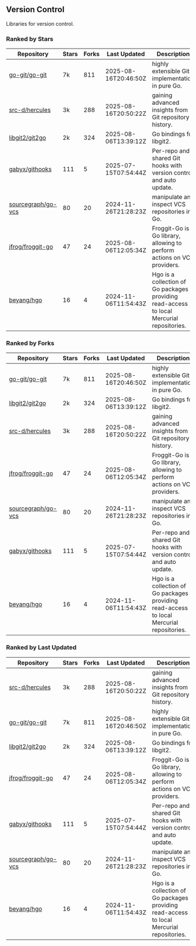 ## Version Control

Libraries for version control.

### Ranked by Stars

| Repository | Stars | Forks | Last Updated | Description | 
|------------|-------|-------|--------------|-------------|
| [go-git/go-git](https://github.com/go-git/go-git) | 7k | 811 | 2025-08-16T20:46:50Z |  highly extensible Git implementation in pure Go. |
| [src-d/hercules](https://github.com/src-d/hercules) | 3k | 288 | 2025-08-16T20:50:22Z |  gaining advanced insights from Git repository history. |
| [libgit2/git2go](https://github.com/libgit2/git2go) | 2k | 324 | 2025-08-06T13:39:12Z |  Go bindings for libgit2. |
| [gabyx/githooks](https://github.com/gabyx/githooks) | 111 | 5 | 2025-07-15T07:54:44Z |  Per-repo and shared Git hooks with version control and auto update. |
| [sourcegraph/go-vcs](https://github.com/sourcegraph/go-vcs) | 80 | 20 | 2024-11-26T21:28:23Z |  manipulate and inspect VCS repositories in Go. |
| [jfrog/froggit-go](https://github.com/jfrog/froggit-go) | 47 | 24 | 2025-08-06T12:05:34Z |  Froggit-Go is a Go library, allowing to perform actions on VCS providers. |
| [beyang/hgo](https://github.com/beyang/hgo) | 16 | 4 | 2024-11-06T11:54:43Z |  Hgo is a collection of Go packages providing read-access to local Mercurial repositories. |

### Ranked by Forks

| Repository | Stars | Forks | Last Updated | Description | 
|------------|-------|-------|--------------|-------------|
| [go-git/go-git](https://github.com/go-git/go-git) | 7k | 811 | 2025-08-16T20:46:50Z |  highly extensible Git implementation in pure Go. |
| [libgit2/git2go](https://github.com/libgit2/git2go) | 2k | 324 | 2025-08-06T13:39:12Z |  Go bindings for libgit2. |
| [src-d/hercules](https://github.com/src-d/hercules) | 3k | 288 | 2025-08-16T20:50:22Z |  gaining advanced insights from Git repository history. |
| [jfrog/froggit-go](https://github.com/jfrog/froggit-go) | 47 | 24 | 2025-08-06T12:05:34Z |  Froggit-Go is a Go library, allowing to perform actions on VCS providers. |
| [sourcegraph/go-vcs](https://github.com/sourcegraph/go-vcs) | 80 | 20 | 2024-11-26T21:28:23Z |  manipulate and inspect VCS repositories in Go. |
| [gabyx/githooks](https://github.com/gabyx/githooks) | 111 | 5 | 2025-07-15T07:54:44Z |  Per-repo and shared Git hooks with version control and auto update. |
| [beyang/hgo](https://github.com/beyang/hgo) | 16 | 4 | 2024-11-06T11:54:43Z |  Hgo is a collection of Go packages providing read-access to local Mercurial repositories. |

### Ranked by Last Updated

| Repository | Stars | Forks | Last Updated | Description | 
|------------|-------|-------|--------------|-------------|
| [src-d/hercules](https://github.com/src-d/hercules) | 3k | 288 | 2025-08-16T20:50:22Z |  gaining advanced insights from Git repository history. |
| [go-git/go-git](https://github.com/go-git/go-git) | 7k | 811 | 2025-08-16T20:46:50Z |  highly extensible Git implementation in pure Go. |
| [libgit2/git2go](https://github.com/libgit2/git2go) | 2k | 324 | 2025-08-06T13:39:12Z |  Go bindings for libgit2. |
| [jfrog/froggit-go](https://github.com/jfrog/froggit-go) | 47 | 24 | 2025-08-06T12:05:34Z |  Froggit-Go is a Go library, allowing to perform actions on VCS providers. |
| [gabyx/githooks](https://github.com/gabyx/githooks) | 111 | 5 | 2025-07-15T07:54:44Z |  Per-repo and shared Git hooks with version control and auto update. |
| [sourcegraph/go-vcs](https://github.com/sourcegraph/go-vcs) | 80 | 20 | 2024-11-26T21:28:23Z |  manipulate and inspect VCS repositories in Go. |
| [beyang/hgo](https://github.com/beyang/hgo) | 16 | 4 | 2024-11-06T11:54:43Z |  Hgo is a collection of Go packages providing read-access to local Mercurial repositories. |

